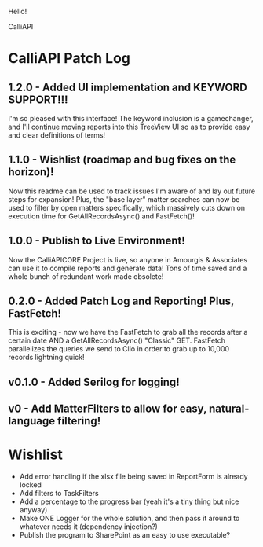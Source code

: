 Hello!

CalliAPI

# CalliAPI Patch Log

## 1.2.0 - Added UI implementation and KEYWORD SUPPORT!!!
I'm so pleased with this interface! The keyword inclusion is a gamechanger, and I'll continue moving reports into this TreeView UI so as to provide easy and clear definitions of terms!

## 1.1.0 - Wishlist (roadmap and bug fixes on the horizon)!
Now this readme can be used to track issues I'm aware of and lay out future steps for expansion! Plus, the "base layer" matter searches can now be used to filter by open matters specifically, which massively cuts down on execution time for GetAllRecordsAsync()
and FastFetch()!

## 1.0.0 - Publish to Live Environment!
Now the CalliAPICORE Project is live, so anyone in Amourgis & Associates can use it to compile reports and generate data! Tons of time saved and a whole bunch of redundant work made obsolete!

## 0.2.0 - Added Patch Log and Reporting! Plus, FastFetch!
This is exciting - now we have the FastFetch to grab all the records after a certain date AND a GetAllRecordsAsync() "Classic" GET.
FastFetch parallelizes the queries we send to Clio in order to grab up to 10,000 records lightning quick!

## v0.1.0 - Added Serilog for logging!

## v0 - Add MatterFilters to allow for easy, natural-language filtering!

# Wishlist

- Add error handling if the xlsx file being saved in ReportForm is already locked
- Add filters to TaskFilters
- Add a percentage to the progress bar (yeah it's a tiny thing but nice anyway)
- Make ONE Logger for the whole solution, and then pass it around to whatever needs it (dependency injection?)
- Publish the program to SharePoint as an easy to use executable?